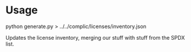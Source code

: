 # Usage
python generate.py > ../../complic/licenses/inventory.json

Updates the license inventory, merging our stuff with stuff from the SPDX list.

